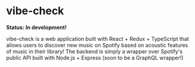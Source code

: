# vibe-check

**Status: In development!**

vibe-check is a web application built with React + Redux + TypeScript that allows users to discover
new music on Spotify based on acoustic features of music in their library! The backend is simply a
wrapper over Spotify's public API built with Node.js + Express (soon to be a GraphQL wrapper!)